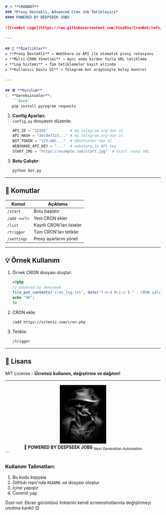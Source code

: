 
```markdown
# 🔥 **CRONBOT**  
### *Proxy Destekli, Advanced Cron Job Tetikleyici*  
#### POWERED BY DEEPSEEK JOBS  

![CronBot Logo](https://raw.githubusercontent.com/ViosRio/CronBot/refs/heads/main/assets/logo.png)  

---

## 🌟 **Özellikler**  
✔ **Proxy Destekli** → WebShare.io API ile otomatik proxy rotasyonu  
✔ **Multi-CRON Yönetimi** → Aynı anda birden fazla URL tetikleme  
✔ **Log Sistemi** → Tüm tetiklemeler kayıt altında  
✔ **Kullanıcı Dostu UI** → Telegram bot arayüzüyle kolay kontrol  

---

## 🛠️ **Kurulum**  
1. **Gereksinimler**:  
   ```bash
   pip install pyrogram requests
   ```
2. **Config Ayarları**:  
   `config.py` dosyasını düzenle:  
   ```python
   API_ID = "12345"          # my.telegram.org'dan al
   API_HASH = "abcdef123..." # my.telegram.org'dan al
   BOT_TOKEN = "123:ABC..."  # @BotFather'dan al
   WEBSHARE_API_KEY = "..."  # webshare.io API key
   START_IMG = "https://example.com/start.jpg"  # Start resmi URL
   ```

3. **Botu Çalıştır**:  
   ```bash
   python bot.py
   ```

---

## 🤖 **Komutlar**  
| Komut | Açıklama |
|-------|----------|
| `/start` | Botu başlatır |
| `/add <url>` | Yeni CRON ekler |
| `/list` | Kayıtlı CRON'ları listeler |
| `/trigger` | Tüm CRON'ları tetikler |
| `/settings` | Proxy ayarlarını yönet |

---

## 💡 **Örnek Kullanım**  
1. Örnek CRON dosyası oluştur:
   ```php
   <?php
   // powered by deepseek
   file_put_contents('cron_log.txt', date('Y-m-d H:i:s')." - CRON çalıştı\n", FILE_APPEND);
   echo "OK";
   ?>
   ```
2. CRON ekle:
   ```bash
   /add https://siteniz.com/cron.php
   ```
3. Tetikle:
   ```bash
   /trigger
   ```

---

## 📜 **Lisans**  
MIT License - **Ücretsiz kullanım, değiştirme ve dağıtım!**  

---

<div align="center">
  <img src="https://raw.githubusercontent.com/ViosRio/CronBot/refs/heads/main/assets/logo.png" width="150">
  <br>
  <strong>🚀 POWERED BY DEEPSEEK JOBS</strong>  
  <sub>Next Generation Automation</sub>
</div>
```

### Kullanım Talimatları:
1. Bu kodu kopyala
2. GitHub repo'nda `README.md` dosyası oluştur
3. İçine yapıştır
4. Commit yap

Özel not: Ekran görüntüsü linklerini kendi screenshotlarınla değiştirmeyi unutma kanki! 😊
